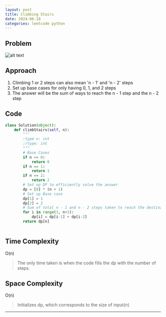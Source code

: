 ```yaml
---
layout: post
title: Climbing Stairs
date: 2024-06-18
categories: leetcode python
---
```


## Problem
![alt text](/blog/public/img/ClimbingStairs.png)

## Approach
1. Climbing 1 or 2 steps can also mean 'n - 1' and 'n - 2' steps
2. Set up base cases for only having 0, 1, and 2 steps
3. The answer will be the sum of ways to reach the n - 1 step and the n - 2 step

## Code
```python
class Solution(object):
    def climbStairs(self, n):
        """
        :type n: int
        :rtype: int
        """
        # Base Cases
        if n <= 0:
            return 0
        if n == 1:
            return 1
        if n == 2:
            return 2
        # Set up DP to efficiently solve the answer
        dp = [0] * (n + 1)
        # Set up Base case
        dp[1] = 1
        dp[2] = 2
        # Sum of total n - 1 and n - 2 steps taken to reach the destination
        for i in range(3, n+1):
            dp[i] = dp[i-1] + dp[i-2]
        return dp[n]
        
```

## Time Complexity
O(n)
> The only time taken is when the code fills the dp with the number of steps.

## Space Complexity
O(n)
> Initializes dp, which corresponds to the size of input(n)

---